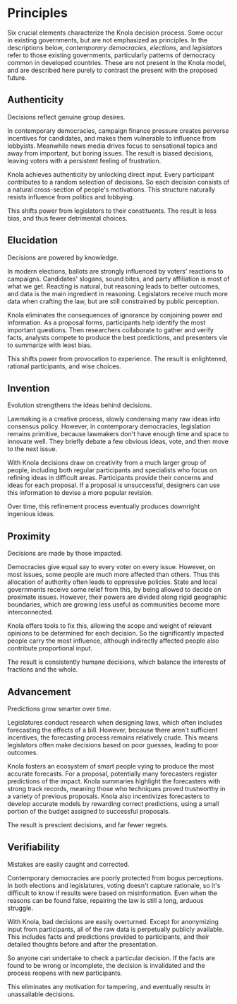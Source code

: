 # Principles

<p>Six crucial elements characterize the Knola decision process. Some occur in existing governments, but are not emphasized as principles. In the descriptions below, <em>contemporary democracies</em>, <em>elections</em>, and <em>legislators</em> refer to those existing governments, particularly patterns of democracy common in developed countries. These are not present in the Knola model, and are described here purely to contrast the present with the proposed future.</p>

<div class="flex">
<div class="triplet">
<h2>Authenticity</h2>

<p>Decisions reflect genuine group desires.</p>

<p>In contemporary democracies, campaign finance pressure creates perverse incentives for candidates, and makes them vulnerable to influence from lobbyists. Meanwhile news media drives focus to sensational topics and away from important, but boring issues. The result is biased decisions, leaving voters with a persistent feeling of frustration.</p>

<p>Knola achieves authenticity by unlocking direct input. Every participant contributes to a random selection of decisions. So each decision consists of a natural cross-section of people's motivations. This structure naturally resists influence from politics and lobbying.</p>

<p>This shifts power from legislators to their constituents. The result is less bias, and thus fewer detrimental choices.</p>
</div>
<div class="triplet">
<h2>Elucidation</h2>

<p>Decisions are powered by knowledge.</p>

<p>In modern elections, ballots are strongly influenced by voters' reactions to campaigns. Candidates' slogans, sound bites, and party affiliation is most of what we get. Reacting is natural, but reasoning leads to better outcomes, and data is the main ingredient in reasoning. Legislators receive much more data when crafting the law, but are still constrained by public perception.</p>

<p>Knola eliminates the consequences of ignorance by conjoining power and information. As a proposal forms, participants help identify the most important questions. Then researchers collaborate to gather and verify facts, analysts compete to produce the best predictions, and presenters vie to summarize with least bias.</p>

<p>This shifts power from provocation to experience. The result is enlightened, rational participants, and wise choices.</p>
</div>
<div class="triplet">
<h2>Invention</h2>

<p>Evolution strengthens the ideas behind decisions.</p>

<p>Lawmaking is a creative process, slowly condensing many raw ideas into consensus policy. However, in contemporary democracies, legislation remains primitive, because lawmakers don't have enough time and space to innovate well. They briefly debate a few obvious ideas, vote, and then move to the next issue.</p>

<p>With Knola decisions draw on creativity from a much larger group of people, including both regular participants and specialists who focus on refining ideas in difficult areas. Participants provide their concerns and ideas for each proposal. If a proposal is unsuccessful, designers can use this information to devise a more popular revision.</p>

<p>Over time, this refinement process eventually produces downright ingenious ideas.</p> 
</div>
<div class="triplet">
<h2>Proximity</h2>

<p>Decisions are made by those impacted.</p>

<p>Democracies give equal say to every voter on every issue. However, on most issues, some people are much more affected than others. Thus this allocation of authority often leads to oppressive policies. State and local governments receive some relief from this, by being allowed to decide on proximate issues. However, their powers are divided along rigid geographic boundaries, which are growing less useful as communities become more interconnected.</p>

<p>Knola offers tools to fix this, allowing the scope and weight of relevant opinions to be determined for each decision. So the significantly impacted people carry the most influence, although indirectly affected people also contribute proportional input.</p>

<p> The result is consistently humane decisions, which balance the interests of fractions and the whole.</p>
</div>
<div class="triplet">
<h2>Advancement</h2>

<p>Predictions grow smarter over time.</p>

<p>Legislatures conduct research when designing laws, which often includes forecasting the effects of a bill. However, because there aren't sufficient incentives, the forecasting process remains relatively crude. This means legislators often make decisions based on poor guesses, leading to poor outcomes.</p>

<p>Knola fosters an ecosystem of smart people vying to produce the most accurate forecasts. For a proposal, potentially many forecasters register predictions of the impact. Knola summaries highlight the forecasters with strong track records, meaning those who techniques proved trustworthy in a variety of previous proposals. Knola also incentivizes forecasters to develop accurate models by rewarding correct predictions, using a small portion of the budget assigned to successful proposals.</p>

<p>The result is prescient decisions, and far fewer regrets.</p>
</div>
<div class="triplet">
<h2>Verifiability</h2>

<p>Mistakes are easily caught and corrected.</p>

<p>Contemporary democracies are poorly protected from bogus perceptions. In both elections and legislatures, voting doesn't capture rationale, so it's difficult to know if results were based on misinformation. Even when the reasons can be found false, repairing the law is still a long, arduous struggle.</p>

<p>With Knola, bad decisions are easily overturned. Except for anonymizing input from participants, all of the raw data is perpetually publicly available. This includes facts and predictions provided to participants, and their detailed thoughts before and after the presentation.</p>

<p>So anyone can undertake to check a particular decision. If the facts are found to be wrong or incomplete, the decision is invalidated and the process reopens with new participants.</p>

<p>This eliminates any motivation for tampering, and eventually results in unassailable decisions.</p>
</div>
</div>

<!--
Possible other principles:
Experimentation
-->